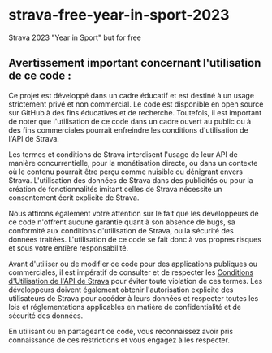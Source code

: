 # strava-free-year-in-sport-2023
Strava 2023 "Year in Sport" but for free


## Avertissement important concernant l'utilisation de ce code :

Ce projet est développé dans un cadre éducatif et est destiné à un usage strictement privé et non commercial. Le code est disponible en open source sur GitHub à des fins éducatives et de recherche. Toutefois, il est important de noter que l'utilisation de ce code dans un cadre ouvert au public ou à des fins commerciales pourrait enfreindre les conditions d'utilisation de l'API de Strava.

Les termes et conditions de Strava interdisent l'usage de leur API de manière concurrentielle, pour la monétisation directe, ou dans un contexte où le contenu pourrait être perçu comme nuisible ou dénigrant envers Strava. L'utilisation des données de Strava dans des publicités ou pour la création de fonctionnalités imitant celles de Strava nécessite un consentement écrit explicite de Strava.

Nous attirons également votre attention sur le fait que les développeurs de ce code n'offrent aucune garantie quant à son absence de bugs, sa conformité aux conditions d'utilisation de Strava, ou la sécurité des données traitées. L'utilisation de ce code se fait donc à vos propres risques et sous votre entière responsabilité.

Avant d'utiliser ou de modifier ce code pour des applications publiques ou commerciales, il est impératif de consulter et de respecter les [Conditions d'Utilisation de l'API de Strava](https://www.strava.com/legal/api) pour éviter toute violation de ces termes. Les développeurs doivent également obtenir l'autorisation explicite des utilisateurs de Strava pour accéder à leurs données et respecter toutes les lois et réglementations applicables en matière de confidentialité et de sécurité des données.

En utilisant ou en partageant ce code, vous reconnaissez avoir pris connaissance de ces restrictions et vous engagez à les respecter.
